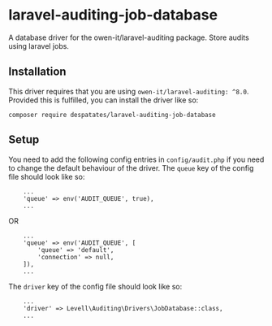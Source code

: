 # laravel-auditing-job-database

A database driver for the owen-it/laravel-auditing package. Store audits using laravel jobs.

## Installation

This driver requires that you are using `owen-it/laravel-auditing: ^8.0`. Provided this is fulfilled,
you can install the driver like so:

```
composer require despatates/laravel-auditing-job-database
```

## Setup

You need to add the following config entries in `config/audit.php` if you need to change the default behaviour of the driver.
The `queue` key of the config file should look like so:

```
    ...
    'queue' => env('AUDIT_QUEUE', true),
    ...
```

OR

```
    ...
    'queue' => env('AUDIT_QUEUE', [
        'queue' => 'default',
        'connection' => null,
    ]),
    ...
```

The `driver` key of the config file should look like so:

```
    ...
    'driver' => Levell\Auditing\Drivers\JobDatabase::class,
    ...
```
